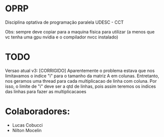# OPRP
Disciplina optativa de programação paralela UDESC - CCT

Obs: sempre deve copiar para a maquina física para utilizar (a menos que vc tenha uma gpu nvidia e o compilador nvcc instalado)

# TODO
Versao atual v3:
[CORRIGIDO] Aparentemente o problema estava que nos limitavamos o indice "i" para o tamanho da matriz A em colunas.
Entretanto, nos geramos uma thread para cada multiplicacao de linha com coluna.
Por isso, o limite de "i" deve ser a qtd de linhas, pois assim teremos os indices das linhas para fazer as multiplicacaoes


# Colaboradores:
- Lucas Cobucci
- Nilton Mocelin

